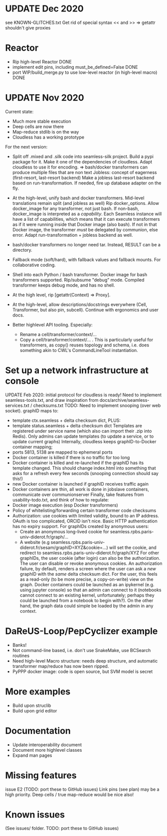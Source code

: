 UPDATE Dec 2020
===============
see KNOWN-GLITCHES.txt
Get rid of special syntax << and >>
   => getattr shouldn't give proxies

Reactor
=======
- Rip high-level Reactor DONE
- implement edit pins, including must_be_defined=False DONE
- port WIP/build_merge.py to use low-level reactor (in high-level macro) DONE

UPDATE Nov 2020
===============
Current state:
- Much more stable execution
- Deep cells are now there
- Map-reduce stdlib is on the way
- Cloudless has a working prototype

For the next version:
- Split off .mixed and .silk code into seamless-silk project.
  Build a pypi package for it.
  Make it one of the dependencies of cloudless.
  Adapt cloudless to use it for encoding.
  => bash/docker transformers can produce multiple files that are non text
  Jobless: concept of eagerness (first-resort, last-resort backend)
  Make a jobless last-resort backend based on run-transformation. If needed, fire up database adapter on the fly.


- At the high-level, unify bash and docker transformers. Mid-level translations remain split (and jobless as well)
  Rip docker_options.
  Allow docker_image for any transformer, not just bash. If non-bash, docker_image is interpreted as a *capability*.
  Each Seamless instance will have a list of capabilities, which means that it can execute transformers as if it were
   running inside that Docker image (also bash).
  If not in that Docker image, the transformer *must* be delegated by communion, else error.
  Adapt run-transformation + jobless backend as well.

- bash/docker transformers no longer need tar. Instead, RESULT can be a directory.

- Fallback mode (soft/hard), with fallback values and fallback mounts. For collaborative coding.

- Shell into each Python / bash transformer. Docker image for bash transformers supported.
Rip/subsume "debug" mode. Compiled transformer keeps debug mode, and has no shell.

- At the high level, rip [getattr(Context) => Proxy].
- At the high-level, allow descriptions/docstrings everywhere (Cell, Transformer, but also pin, subcell).
  Continue with ergonomics and user docs.

- Better highlevel API tooling. Especially:
  - Rename a cell/transformer/context/...
  - Copy a cell/transformer/context/... .
    This is particularly useful for transformers, as copy() reuses topology and schema,
    i.e. does something akin to CWL's CommandLineTool instantiation.

Set up a network infrastructure at console
==========================================
UPDATE Feb 2020: initial protocol for cloudless is ready!
Need to implement seamless-tools.txt,
 and draw inspiration from docs/archive/seamless-services.txt / checksums.txt
  TODO: Need to implement snooping (over web socket).
graphID maps to:
  - template ctx.seamless + delta checksum dict,
    PLUS:
  - template status.seamless + delta checksum dict
  Templates are registered under service name (which also can import their .zip into Redis). Only admins can update templates (to update a service, or to update current graphs)
Internally, cloudless keeps graphID-to-Docker container mapping;
  - ports 5813, 5138 are mapped to ephemeral ports
  - Docker container is killed if there is no traffic for too long
  - Docker container is killed and re-launched if the graphID has its template changed. This should change index.html into something that asks for a refresh every few seconds (snooping connection should say this!)
  - new Docker container is launched if graphID receives traffic again
  - Docker containers are thin, all work is done in jobslave containers,
    communicate over communionserver
Finally, take features from usability-todo.txt, and think of how to regulate:
- Docker image execution (esp Docker transformers)
- Policy of whitelisting/forwarding certain transformer code checksums
- Authorization: use cookies with limited validity, bound to an IP address.
 OAuth is too complicated, ORCID isn't nice. Basic HTTP authentication has no expiry support.
For graphIDs created by anonymous users:
  - Create an anonymous long-lived cookie for seamless.rpbs.paris-univ-diderot.fr/graph/...
  - A website (e.g seamless.rpbs.paris-univ-diderot.fr/sesam/graphID=XYZ&cookie=...) will set the cookie,
    and redirect to seamless.rpbs.paris-univ-diderot.fr/graph/XYZ
For other graphIDs, the user cookie (after login) can also be the authorization. The user can disable or revoke
 anonymous cookies.
An authorization failure, by default, renders a screen where the user can ask a *new* graphID with the *same*
delta checksum dict. For the user, this feels as a read-only (to be more precise, a copy-on-write) view on the graph.
Docker containers could be launched as an ipykernel (e.g. using jupyter console) so that an admin can connect
 to it (notebooks cannot connect to an existing kernel, unfortunately; perhaps they could be launched from
 a notebook to begin with?). On the other hand, the graph data could simple be loaded by the admin in any context.

DaReUS-Loop/PepCyclizer example
===============================
  - Banks!
  - Not command-line based, i.e. don't use SnakeMake, use BCSearch routines
  - Need high-level Macro structure: needs deep structure, and automatic transformer
    map/reduce has now been ripped.
  - PyPPP docker image: code is open source, but SVM model is secret

More examples
============
- Build upon struclib
- Build upon grid editor


Documentation
=============
- Update interoperability document
- Document more highlevel classes
- Expand man pages

Missing features
================
issue E2 (TODO: port these to GitHub issues)
Link pins (see plan) may be a high priority.
Deep cells / true map-reduce would be nice also!

Known issues
============
(See issues/ folder. TODO: port these to GitHub issues)
